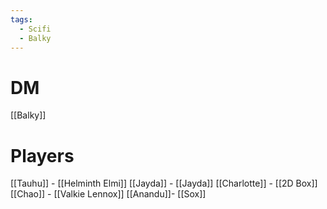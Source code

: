 ```yaml
---
tags:
  - Scifi
  - Balky
---
```

# DM
[[Balky]]
# Players

[[Tauhu]] - [[Helminth Elmi]]
[[Jayda]] - [[Jayda]]
[[Charlotte]] - [[2D Box]]
[[Chao]] - [[Valkie Lennox]]
[[Anandu]]- [[Sox]]


